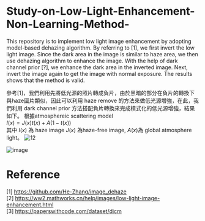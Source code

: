 # Study-on-Low-Light-Enhancement-Non-Learning-Method-

This repository is to implement low light image enhancement by adopting model-based dehazing algorithm. By referring to [1], we first invert the low light image. Since the dark area in the image is similar to haze area, we then use dehazing algorithm to enhance the image. With the help of dark channel prior [?], we enhance the dark area in the inverted image. Next, invert the image again to get the image with normal exposure. The results shows that the method is valid.    


參考[1]，我們利用先將低光源的照片轉成負片，由於黑暗的部分在負片的轉換下與haze圖片類似，因此可以利用 haze remove 的方法來做低光源增強，在此，我們利用 dark channel prior 方法搭配負片轉換來完成模式化的低光源增強，結果如下。 
根據atmosphereic scattering model  
$I(x) = J(x)t(x)+A(1-t(x))$  
其中 $I(x)$ 為 haze image $J(x)$ 為haze-free image, $A(x)$為 global atmosphere light。
![12](https://user-images.githubusercontent.com/108604868/200993404-d6943fd1-2d99-450c-b091-b4d74d094056.jpg)

![image](https://user-images.githubusercontent.com/108604868/200993387-aae4099a-8fb6-4622-9860-b200a679d380.png)



# Reference
[1] https://github.com/He-Zhang/image_dehaze  
[2] https://ww2.mathworks.cn/help/images/low-light-image-enhancement.html  
[3] https://paperswithcode.com/dataset/dicm
